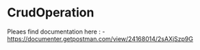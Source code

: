 ﻿# CrudOperation

Pleaes find documentation here : - https://documenter.getpostman.com/view/24168014/2sAXjSzp9G
